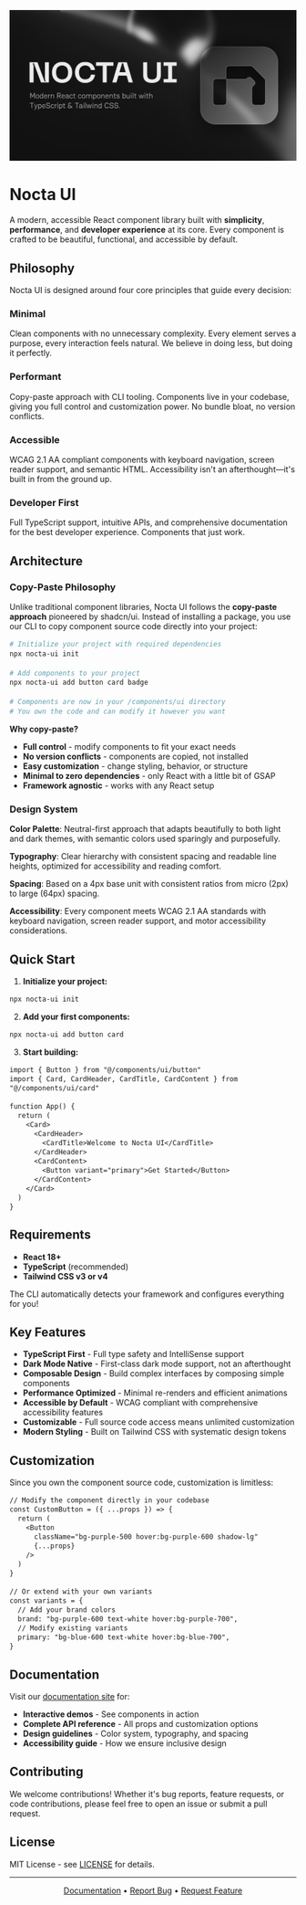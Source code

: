 ![Nocta UI](screen.jpg)

# Nocta UI

A modern, accessible React component library built with **simplicity**, **performance**, and **developer experience** at its core. Every component is crafted to be beautiful, functional, and accessible by default.

## Philosophy

Nocta UI is designed around four core principles that guide every decision:

### **Minimal**
Clean components with no unnecessary complexity. Every element serves a purpose, every interaction feels natural. We believe in doing less, but doing it perfectly.

### **Performant** 
Copy-paste approach with CLI tooling. Components live in your codebase, giving you full control and customization power. No bundle bloat, no version conflicts.

### **Accessible**
WCAG 2.1 AA compliant components with keyboard navigation, screen reader support, and semantic HTML. Accessibility isn't an afterthought—it's built in from the ground up.

### **Developer First**
Full TypeScript support, intuitive APIs, and comprehensive documentation for the best developer experience. Components that just work.

## Architecture

### Copy-Paste Philosophy

Unlike traditional component libraries, Nocta UI follows the **copy-paste approach** pioneered by shadcn/ui. Instead of installing a package, you use our CLI to copy component source code directly into your project:

```bash
# Initialize your project with required dependencies
npx nocta-ui init

# Add components to your project
npx nocta-ui add button card badge

# Components are now in your /components/ui directory
# You own the code and can modify it however you want
```

**Why copy-paste?**
- **Full control** - modify components to fit your exact needs
- **No version conflicts** - components are copied, not installed
- **Easy customization** - change styling, behavior, or structure
- **Minimal to zero dependencies** - only React with a little bit of GSAP
- **Framework agnostic** - works with any React setup

### Design System

**Color Palette**: Neutral-first approach that adapts beautifully to both light and dark themes, with semantic colors used sparingly and purposefully.

**Typography**: Clear hierarchy with consistent spacing and readable line heights, optimized for accessibility and reading comfort.

**Spacing**: Based on a 4px base unit with consistent ratios from micro (2px) to large (64px) spacing.

**Accessibility**: Every component meets WCAG 2.1 AA standards with keyboard navigation, screen reader support, and motor accessibility considerations.

## Quick Start

1. **Initialize your project:**
```bash
npx nocta-ui init
```

2. **Add your first components:**
```bash
npx nocta-ui add button card
```

3. **Start building:**
```tsx
import { Button } from "@/components/ui/button"
import { Card, CardHeader, CardTitle, CardContent } from "@/components/ui/card"

function App() {
  return (
    <Card>
      <CardHeader>
        <CardTitle>Welcome to Nocta UI</CardTitle>
      </CardHeader>
      <CardContent>
        <Button variant="primary">Get Started</Button>
      </CardContent>
    </Card>
  )
}
```

## Requirements

- **React 18+**
- **TypeScript** (recommended)
- **Tailwind CSS v3 or v4**

The CLI automatically detects your framework and configures everything for you!

## Key Features

- **TypeScript First** - Full type safety and IntelliSense support
- **Dark Mode Native** - First-class dark mode support, not an afterthought
- **Composable Design** - Build complex interfaces by composing simple components
- **Performance Optimized** - Minimal re-renders and efficient animations
- **Accessible by Default** - WCAG compliant with comprehensive accessibility features
- **Customizable** - Full source code access means unlimited customization
- **Modern Styling** - Built on Tailwind CSS with systematic design tokens

## Customization

Since you own the component source code, customization is limitless:

```tsx
// Modify the component directly in your codebase
const CustomButton = ({ ...props }) => {
  return (
    <Button 
      className="bg-purple-500 hover:bg-purple-600 shadow-lg" 
      {...props} 
    />
  )
}

// Or extend with your own variants
const variants = {
  // Add your brand colors
  brand: "bg-purple-600 text-white hover:bg-purple-700",
  // Modify existing variants  
  primary: "bg-blue-600 text-white hover:bg-blue-700",
}
```

## Documentation

Visit our [documentation site](https://nocta-ui.com) for:

- **Interactive demos** - See components in action
- **Complete API reference** - All props and customization options
- **Design guidelines** - Color system, typography, and spacing
- **Accessibility guide** - How we ensure inclusive design

## Contributing

We welcome contributions! Whether it's bug reports, feature requests, or code contributions, please feel free to open an issue or submit a pull request.

## License

MIT License - see [LICENSE](LICENSE) for details.

---

<div align="center">
  <p>
    <a href="https://nocta-ui.com">Documentation</a> •
    <a href="https://github.com/66HEX/nocta-ui/issues">Report Bug</a> •
    <a href="https://github.com/66HEX/nocta-ui/issues">Request Feature</a>
  </p>  
</div>
